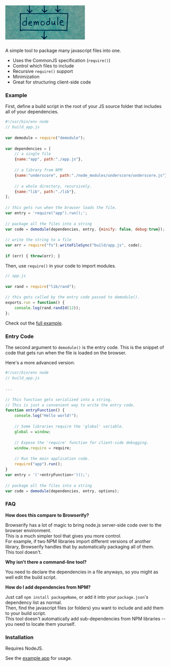 # ![alt tag](https://github.com/jaekwon/demodule/raw/image/demodule.png)

A simple tool to package many javascript files into one.

* Uses the CommonJS specification (`require()`)
* Control which files to include
* Recursive `require()` support
* Minimization
* Great for structuring client-side code

### Example

First, define a build script in the root of your JS source folder that includes all of your dependencies.

```javascript
#!/usr/bin/env node
// build_app.js

var demodule = require("demodule");

var dependencies = [
    // a single file
    {name:"app", path:"./app.js"},

    // a library from NPM
    {name:"underscore", path:"./node_modules/underscore/underscore.js"},

    // a whole directory, recursively.
    {name:"lib", path:"./lib"},
];

// this gets run when the browser loads the file.
var entry = 'require("app").run();';

// package all the files into a string
var code = demodule(dependencies, entry, {minify: false, debug:true});

// write the string to a file
var err = require("fs").writeFileSync("build/app.js", code);

if (err) { throw(err); }
```

Then, use `require()` in your code to import modules.

```javascript
// app.js

var rand = require("lib/rand");

// this gets called by the entry code passed to demodule().
exports.run = function() { 
    console.log(rand.randId(12));
}; 
```

Check out the [full example](https://github.com/jaekwon/demodule/tree/master/example).
 
### Entry Code

The second argument to `demodule()` is the entry code. This is the snippet of code that gets run when the file is loaded on the browser.

Here's a more advanced version:

```javascript
#!/usr/bin/env node
// build_app.js

...

// This function gets serialized into a string.
// This is just a convenient way to write the entry code.
function entryFunction() {
    console.log("Hello world!");

    // Some libraries require the 'global' variable.
    global = window;

    // Expose the 'require' function for client-side debugging.
    window.require = require;

    // Run the main application code.
    require("app").run();
}
var entry = '('+entryFunction+')();';

// package all the files into a string
var code = demodule(dependencies, entry, options);
```

### FAQ

__How does this compare to Browserify?__

Browserify has a lot of magic to bring node.js server-side code over to the browser environment.<br/>
This is a much simpler tool that gives you more control.<br/>
For example, if two NPM libraries import different versions of another library, Browserify handles that by automatically packaging all of them.<br/>
This tool doesn't.

__Why isn't there a command-line tool?__

You need to declare the dependencies in a file anyways, so you might as well edit the build script.

__How do I add dependencies from NPM?__

Just call `npm install packageName`, or add it into your `package.json`'s dependency list as normal.<br/>
Then, find the javascript files (or folders) you want to include and add them to your build script.<br/>
This tool doesn't automatically add sub-dependencies from NPM libraries -- you need to locate them yourself.

### Installation

Requires NodeJS.

See the [example app](https://github.com/jaekwon/demodule/tree/master/example) for usage.
